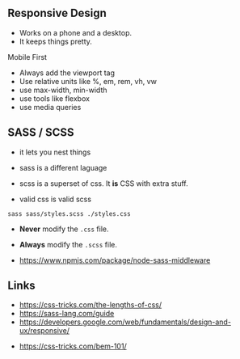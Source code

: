 ## Responsive Design

* Works on a phone and a desktop.
* It keeps things pretty.

Mobile First

* Always add the viewport tag
* Use relative units like %, em, rem, vh, vw
* use max-width, min-width
* use tools like flexbox
* use media queries

## SASS / SCSS

* it lets you nest things

* sass is a different laguage
* scss is a superset of css. It **is** CSS with extra stuff.
* valid css is valid scss

`sass sass/styles.scss ./styles.css`

* **Never** modify the `.css` file.
* **Always** modify the `.scss` file.

* https://www.npmjs.com/package/node-sass-middleware

## Links

- https://css-tricks.com/the-lengths-of-css/
- https://sass-lang.com/guide
- https://developers.google.com/web/fundamentals/design-and-ux/responsive/
* https://css-tricks.com/bem-101/